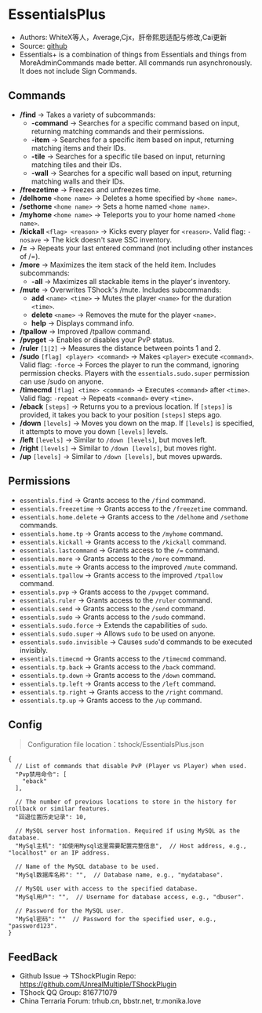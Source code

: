 # EssentialsPlus

- Authors: WhiteX等人，Average,Cjx，肝帝熙恩适配与修改,Cai更新
- Source: [github](https://github.com/QuiCM/EssentialsPlus)
- Essentials+ is a combination of things from Essentials and things from MoreAdminCommands made better. All commands run asynchronously. It does not include Sign Commands.


## Commands

- **/find** -> Takes a variety of subcommands:
    - **-command** -> Searches for a specific command based on input, returning matching commands and their permissions.
    - **-item** -> Searches for a specific item based on input, returning matching items and their IDs.
    - **-tile** -> Searches for a specific tile based on input, returning matching tiles and their IDs.
    - **-wall** -> Searches for a specific wall based on input, returning matching walls and their IDs.
- **/freezetime** -> Freezes and unfreezes time.
- **/delhome** `<home name>` -> Deletes a home specified by `<home name>`.
- **/sethome** `<home name>` -> Sets a home named `<home name>`.
- **/myhome** `<home name>` -> Teleports you to your home named `<home name>`.
- **/kickall** `<flag> <reason>` -> Kicks every player for `<reason>`. Valid flag: `-nosave` -> The kick doesn't save SSC inventory.
- **/=** -> Repeats your last entered command (not including other instances of /=).
- **/more** -> Maximizes the item stack of the held item. Includes subcommands:
    - **-all** -> Maximizes all stackable items in the player's inventory.
- **/mute** -> Overwrites TShock's /mute. Includes subcommands:
    - **add** `<name> <time>` -> Mutes the player `<name>` for the duration `<time>`.
    - **delete** `<name>` -> Removes the mute for the player `<name>`.
    - **help** -> Displays command info.
- **/tpallow** -> Improved /tpallow command.
- **/pvpget** -> Enables or disables your PvP status.
- **/ruler** `[1|2]` -> Measures the distance between points 1 and 2.
- **/sudo** `[flag] <player> <command>` -> Makes `<player>` execute `<command>`. Valid flag: `-force` -> Forces the player to run the command, ignoring permission checks. Players with the `essentials.sudo.super` permission can use /sudo on anyone.
- **/timecmd** `[flag] <time> <command>` -> Executes `<command>` after `<time>`. Valid flag: `-repeat` -> Repeats `<command>` every `<time>`.
- **/eback** `[steps]` -> Returns you to a previous location. If `[steps]` is provided, it takes you back to your position `[steps]` steps ago.
- **/down** `[levels]` -> Moves you down on the map. If `[levels]` is specified, it attempts to move you down `[levels]` levels.
- **/left** `[levels]` -> Similar to `/down [levels]`, but moves left.
- **/right** `[levels]` -> Similar to `/down [levels]`, but moves right.
- **/up** `[levels]` -> Similar to `/down [levels]`, but moves upwards.

## Permissions

- `essentials.find` -> Grants access to the `/find` command.
- `essentials.freezetime` -> Grants access to the `/freezetime` command.
- `essentials.home.delete` -> Grants access to the `/delhome` and `/sethome` commands.
- `essentials.home.tp` -> Grants access to the `/myhome` command.
- `essentials.kickall` -> Grants access to the `/kickall` command.
- `essentials.lastcommand` -> Grants access to the `/=` command.
- `essentials.more` -> Grants access to the `/more` command.
- `essentials.mute` -> Grants access to the improved `/mute` command.
- `essentials.tpallow` -> Grants access to the improved `/tpallow` command.
- `essentials.pvp` -> Grants access to the `/pvpget` command.
- `essentials.ruler` -> Grants access to the `/ruler` command.
- `essentials.send` -> Grants access to the `/send` command.
- `essentials.sudo` -> Grants access to the `/sudo` command.
- `essentials.sudo.force` -> Extends the capabilities of `sudo`.
- `essentials.sudo.super` -> Allows `sudo` to be used on anyone.
- `essentials.sudo.invisible` -> Causes `sudo`'d commands to be executed invisibly.
- `essentials.timecmd` -> Grants access to the `/timecmd` command.
- `essentials.tp.back` -> Grants access to the `/back` command.
- `essentials.tp.down` -> Grants access to the `/down` command.
- `essentials.tp.left` -> Grants access to the `/left` command.
- `essentials.tp.right` -> Grants access to the `/right` command.
- `essentials.tp.up` -> Grants access to the `/up` command.

## Config
> Configuration file location：tshock/EssentialsPlus.json
```json5
{
  // List of commands that disable PvP (Player vs Player) when used.
  "Pvp禁用命令": [
    "eback"
  ],

  // The number of previous locations to store in the history for rollback or similar features.
  "回退位置历史记录": 10,

  // MySQL server host information. Required if using MySQL as the database.
  "MySql主机": "如使用Mysql这里需要配置完整信息",  // Host address, e.g., "localhost" or an IP address.

  // Name of the MySQL database to be used.
  "MySql数据库名称": "",  // Database name, e.g., "mydatabase".

  // MySQL user with access to the specified database.
  "MySql用户": "",  // Username for database access, e.g., "dbuser".

  // Password for the MySQL user.
  "MySql密码": ""  // Password for the specified user, e.g., "password123".
}
```
## FeedBack
- Github Issue -> TShockPlugin Repo: https://github.com/UnrealMultiple/TShockPlugin
- TShock QQ Group: 816771079
- China Terraria Forum: trhub.cn, bbstr.net, tr.monika.love
